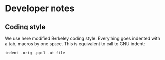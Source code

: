 # Developer notes
## Coding style
We use here modified Berkeley coding style. Everything goes indented with a tab, macros by one space. This is equivalent to call
to GNU indent:

	indent -orig -ppi1 -ut file

